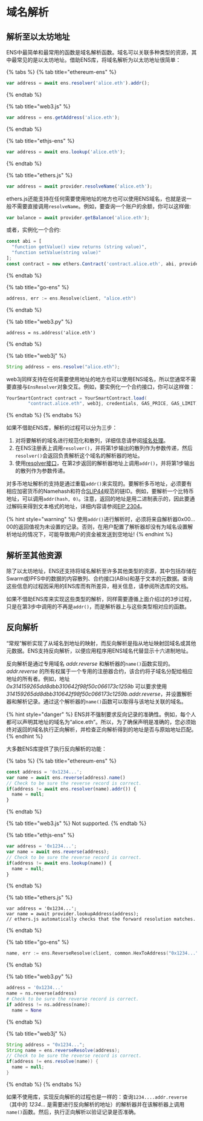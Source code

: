 # 域名解析

## 解析至以太坊地址

ENS中最简单和最常用的函数是域名解析函数。域名可以关联多种类型的资源，其中最常见的是以太坊地址。借助ENS库，将域名解析为以太坊地址很简单：

{% tabs %}
{% tab title="ethereum-ens" %}
```javascript
var address = await ens.resolver('alice.eth').addr();
```
{% endtab %}

{% tab title="web3.js" %}
```javascript
var address = ens.getAddress('alice.eth');
```
{% endtab %}

{% tab title="ethjs-ens" %}
```javascript
var address = await ens.lookup('alice.eth');
```
{% endtab %}

{% tab title="ethers.js" %}
```javascript
var address = await provider.resolveName('alice.eth');
```

ethers.js还能支持在任何需要使用地址的地方也可以使用ENS域名，也就是说一般不需要直接调用`resolveName`。例如，要查询一个账户的余额，你可以这样做:

```javascript
var balance = await provider.getBalance('alice.eth');
```

或者，实例化一个合约:

```javascript
const abi = [
  "function getValue() view returns (string value)",
  "function setValue(string value)"
];
const contract = new ethers.Contract('contract.alice.eth', abi, provider);
```
{% endtab %}

{% tab title="go-ens" %}
```go
address, err := ens.Resolve(client, "alice.eth")
```
{% endtab %}

{% tab title="web3.py" %}
```text
address = ns.address('alice.eth')
```
{% endtab %}

{% tab title="web3j" %}
```java
String address = ens.resolve("alice.eth");
```

web3j同样支持在任何需要使用地址的地方也可以使用ENS域名，所以您通常不需要直接与`EnsResolver`对象交互。例如，要实例化一个合约接口，你可以这样做：

```java
YourSmartContract contract = YourSmartContract.load(
        "contract.alice.eth", web3j, credentials, GAS_PRICE, GAS_LIMIT);
```
{% endtab %}
{% endtabs %}

如果不借助ENS库，解析的过程可以分为三步：

1. 对将要解析的域名进行规范化和散列，详细信息请参阅[域名处理](../contract-api-reference/name-processing.md)。
2. 在ENS注册表上调用`resolver()`，并将第1步输出的散列作为参数传递，然后`resolver()`会返回负责解析这个域名的解析器的地址。
3. 使用[resolver接口](https://github.com/ensdomains/resolvers/blob/master/contracts/Resolver.sol)，在第2步返回的解析器地址上调用`addr()`，并将第1步输出的散列作为参数传递。

对多币地址解析的支持是通过重载`addr()`来实现的。要解析多币地址，必须要有相应加密货币的Namehash和符合[SLIP44](https://github.com/satoshilabs/slips/blob/master/slip-0044.md)规范的链ID。例如，要解析一个比特币地址，可以调用`addr(hash, 0)`。注意，返回的地址是用二进制表示的，因此要通过解码来得到文本格式的地址，详细内容请参阅[EIP 2304](https://eips.ethereum.org/EIPS/eip-2304)。

{% hint style="warning" %}
使用`addr()`进行解析时，必须将来自解析器0x00…00的返回值视为未设置的记录。否则，在用户配置了解析器却没有为域名设置解析地址的情况下，可能导致用户的资金被发送到空地址!
{% endhint %}

## 解析至其他资源

除了以太坊地址，ENS还支持将域名解析至许多其他类型的资源，其中包括存储在Swarm或IPFS中的数据的内容散列、合约接口\(ABIs\)和基于文本的元数据。查询这些信息的过程因采用的ENS库而有所差异，相关信息，请参阅所选库的文档。

如果不借助ENS库来实现这些类型的解析，同样需要遵循上面介绍过的3步过程，只是在第3步中调用的不再是`addr()`，而是解析器上与这些类型相对应的函数。

## 反向解析

“常规”解析实现了从域名到地址的映射，而反向解析是指从地址映射回域名或其他元数据。ENS支持反向解析，以便应用程序用ENS域名代替显示十六进制地址。

反向解析是通过专用域名 _addr.reverse_ 和解析器的`name()`函数实现的。_addr.reverse_ 的所有权属于一个专用的注册器合约，该合约将子域名分配给相应地址的所有者。例如，地址 _0x314159265dd8dbb310642f98f50c066173c1259b_ 可以要求使用 _314159265dd8dbb310642f98f50c066173c1259b.addr.reverse_，并设置解析器和解析记录。通过这个解析器的`name()`函数可以取得与该地址关联的域名。

{% hint style="danger" %}
ENS并不强制要求反向记录的准确性。例如，每个人都可以声明其地址的域名为“alice.eth”。所以，为了确保声明是准确的，您必须始终对返回的域名执行正向解析，并检查正向解析得到的地址是否与原始地址匹配。
{% endhint %}

大多数ENS库提供了执行反向解析的功能：

{% tabs %}
{% tab title="ethereum-ens" %}
```javascript
const address = '0x1234...';
var name = await ens.reverse(address).name()
// Check to be sure the reverse record is correct.
if(address != await ens.resolver(name).addr()) {
  name = null;
}
```
{% endtab %}

{% tab title="web3.js" %}
Not supported.
{% endtab %}

{% tab title="ethjs-ens" %}
```javascript
var address = '0x1234...';
var name = await ens.reverse(address);
// Check to be sure the reverse record is correct.
if(address != await ens.lookup(name)) {
  name = null;
}
```
{% endtab %}

{% tab title="ethers.js" %}
```text
var address = '0x1234...';
var name = await provider.lookupAddress(address);
// ethers.js automatically checks that the forward resolution matches.
```
{% endtab %}

{% tab title="go-ens" %}
```go
name, err := ens.ReverseResolve(client, common.HexToAddress("0x1234...")
```
{% endtab %}

{% tab title="web3.py" %}
```python
address = '0x1234...'
name = ns.reverse(address)
# Check to be sure the reverse record is correct.
if address != ns.address(name):
  name = None
```
{% endtab %}

{% tab title="web3j" %}
```java
String address = "0x1234...";
String name = ens.reverseResolve(address);
// Check to be sure the reverse record is correct.
if(address != ens.resolve(name)) {
  name = null;
}
```
{% endtab %}
{% endtabs %}

如果不使用库，实现反向解析的过程也是一样的：查询`1234....addr.reverse`（其中的 _1234..._ 是需要进行反向解析的地址）的解析器并在该解析器上调用`name()`函数。然后，执行正向解析以验证记录是否准确。

